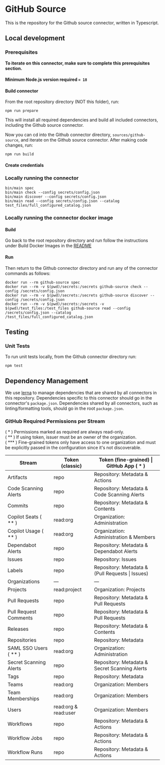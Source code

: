 # GitHub Source

This is the repository for the Github source connector, written in Typescript.

## Local development

### Prerequisites

**To iterate on this connector, make sure to complete this prerequisites
section.**

#### Minimum Node.js version required `= 18`

#### Build connector

From the root repository directory (NOT this folder), run:

```
npm run prepare
```

This will install all required dependencies and build all included connectors,
including the Github source connector.

Now you can cd into the Github connector directory, `sources/github-source`,
and iterate on the Github source connector. After making code changes, run:

```
npm run build
```

#### Create credentials

### Locally running the connector

```
bin/main spec
bin/main check --config secrets/config.json
bin/main discover --config secrets/config.json
bin/main read --config secrets/config.json --catalog test_files/full_configured_catalog.json
```

### Locally running the connector docker image

#### Build

Go back to the root repository directory and run follow the instructions under
Build Docker Images in the [README](../../README.md)

#### Run

Then return to the Github connector directory and run any of the connector
commands as follows:

```
docker run --rm github-source spec
docker run --rm -v $(pwd)/secrets:/secrets github-source check --config /secrets/config.json
docker run --rm -v $(pwd)/secrets:/secrets github-source discover --config /secrets/config.json
docker run --rm -v $(pwd)/secrets:/secrets -v $(pwd)/test_files:/test_files github-source read --config /secrets/config.json --catalog /test_files/full_configured_catalog.json
```

## Testing

### Unit Tests

To run unit tests locally, from the Github connector directory run:

```
npm test
```

## Dependency Management

We use [lerna](https://lerna.js.org/) to manage dependencies that are shared by
all connectors in this repository. Dependencies specific to this connector
should go in the connector's `package.json`. Dependencies shared by all
connectors, such as linting/formatting tools, should go in the root
`package.json`.

### GitHub Required Permissions per Stream

( * ) Permissions marked as required are always read-only.\
( ** ) If using token, issuer must be an owner of the organization.\
( *** ) Fine-grained tokens only have access to one organization and must be explicitly passed in the configuration since it's not discoverable.


| Stream                 | Token (classic)      | Token (fine-grained) \| GitHub App ( * )         |
|------------------------|----------------------|--------------------------------------------------|
| Artifacts              | repo                 | Repository: Metadata & Actions                   |
| Code Scanning Alerts   | repo                 | Repository: Metadata & Code Scanning Alerts      |
| Commits                | repo                 | Repository: Metadata & Contents                  |
| Copilot Seats ( ** )   | read:org             | Organization: Administration                     |
| Copilot Usage ( ** )   | read:org             | Organization: Administration & Members           |
| Dependabot Alerts      | repo                 | Repository: Metadata & Dependabot Alerts         |
| Issues                 | repo                 | Repository: Issues                               |
| Labels                 | repo                 | Repository: Metadata & (Pull Requests \| Issues) |
| Organizations          | —                    | —                                                |
| Projects               | read:project         | Organization: Projects                           |
| Pull Requests          | repo                 | Repository: Metadata & Pull Requests             |
| Pull Request Comments  | repo                 | Repository: Metadata & Pull Requests             |
| Releases               | repo                 | Repository: Metadata & Contents                  |
| Repositories           | repo                 | Repository: Metadata                             |
| SAML SSO Users ( ** )  | read:org             | Organization: Administration                     |
| Secret Scanning Alerts | repo                 | Repository: Metadata & Secret Scanning Alerts    |
| Tags                   | repo                 | Repository: Metadata                             |
| Teams                  | read:org             | Organization: Members                            |
| Team Memberships       | read:org             | Organization: Members                            |
| Users                  | read:org & read:user | Organization: Members                            |
| Workflows              | repo                 | Repository: Metadata & Actions                   |
| Workflow Jobs          | repo                 | Repository: Metadata & Actions                   |
| Workflow Runs          | repo                 | Repository: Metadata & Actions                   |
